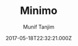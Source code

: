 ---
title: Minimo
github: https://github.com/MunifTanjim/minimo
demo: https://minimo.netlify.com/
author: Munif Tanjim
ssg:
  - Hugo
cms:
  - Markdown
date: 2017-05-18T22:32:21.000Z
description: Minimo - Minimalist theme for Hugo
draft: false
publish_date: '2017-05-18T22:32:21Z'
update_date: '2023-01-01T02:37:47Z'
github_star: 532
github_fork: 222
---